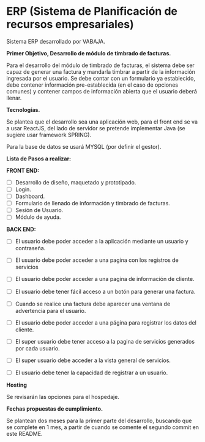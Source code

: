 # ERP (Sistema de Planificación de recursos empresariales)
Sistema ERP desarrollado por VABAJA.

**Primer Objetivo, Desarrollo de módulo de timbrado de facturas.**

Para el desarrollo del módulo de timbrado de facturas, el sistema debe ser capaz de generar una factura y mandarla timbrar a partir de la información ingresada por el usuario. Se debe contar con un formulario ya establecido, debe contener información pre-establecida (en el caso de opciones comunes) y contener campos de información abierta que el usuario deberá llenar.

**Tecnologías.**

Se plantea que el desarrollo sea una aplicación web, para el front end se va a usar ReactJS, del lado de servidor se pretende implementar Java (se sugiere usar framework SPRING).

Para la base de datos se usará MYSQL (por definir el gestor).

**Lista de Pasos a realizar:**

**FRONT END:**
- [ ] Desarrollo de diseño, maquetado y prototipado.
- [ ] Login.
- [ ] Dashboard.
- [ ] Formulario de llenado de información y timbrado de facturas.
- [ ] Sesión de Usuario.
- [ ] Módulo de ayuda.

**BACK END:**
- [ ] El usuario debe poder acceder a la aplicación mediante un usuario y contraseña.
- [ ] El usuario debe poder acceder a una pagina con los registros de servicios
- [ ] El usuario debe poder acceder a una pagina de información de cliente.
- [ ] El usuario debe tener fácil acceso a un botón para generar una factura.
- [ ] Cuando se realice una factura debe aparecer una ventana de advertencia para el usuario.
- [ ] El usuario debe poder acceder a una página para registrar los datos del cliente.
- [ ] El super usuario debe tener acceso a la pagina de servicios generados por cada usuario.
- [ ] El super usuario debe acceder a la vista general de servicios.
- [ ] El usuario debe tener la capacidad de registrar a un usuario.

        
       
**Hosting**

Se revisarán las opciones para el hospedaje.

**Fechas propuestas de cumplimiento.**

Se plantean dos meses para la primer parte del desarrollo, buscando que se complete en 1 mes, a partir de cuando se comente el segundo commit en            este README.
